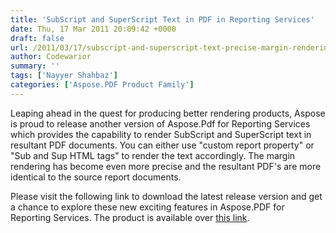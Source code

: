 ```yaml
---
title: 'SubScript and SuperScript Text in PDF in Reporting Services'
date: Thu, 17 Mar 2011 20:09:42 +0000
draft: false
url: /2011/03/17/subscript-and-superscript-text-precise-margin-rendering/
author: Codewarior
summary: ''
tags: ['Nayyer Shahbaz']
categories: ['Aspose.PDF Product Family']
---
```


Leaping ahead in the quest for producing better rendering products, Aspose is proud to release another version of Aspose.Pdf for Reporting Services which provides the capability to render SubScript and SuperScript text in resultant PDF documents. You can either use "custom report property" or "Sub and Sup HTML tags" to render the text accordingly. The margin rendering has become even more precise and the resultant PDF's are more identical to the source report documents.

Please visit the following link to download the latest release version and get a chance to explore these new exciting features in Aspose.PDF for Reporting Services. The product is available over [this link][1].




[1]: https://downloads.aspose.com/words/net




